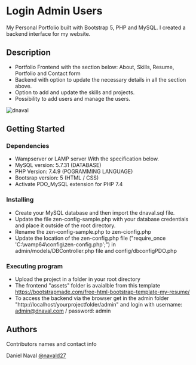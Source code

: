 # Login Admin Users

My Personal Portfolio built with Bootstrap 5, PHP and MySQL. I created a backend interface for my website.

## Description

* Portfolio Frontend with the section below: About, Skills, Resume, Portfolio and Contact form
* Backend with option to update the necessary details in all the section above.
* Option to add and update the skills and projects.
* Possibility to add users and manage the users.

![dnaval]()

## Getting Started

### Dependencies

* Wampserver or LAMP server With the specification below.
* MySQL version: 5.7.31  (DATABASE)
* PHP Version: 7.4.9     (POGRAMMING LANGUAGE)
* Bootsrap version: 5    (HTML / CSS)
* Activate PDO_MySQL extension for PHP 7.4

### Installing

* Create your MySQL database and then import the dnaval.sql file.
* Update the file zen-config-sample.php with your database credentials and place it outside of the root directory.
* Rename the zen-config-sample.php to zen-cionfig.php
* Update the location of the zen-config.php file ("require_once 'C:\wamp64\config\zen-config.php';") in admin/models/DBController.php file and config/dbconfigPDO.php

### Executing program

* Upload the project in a folder in your root directory
* The frontend "assets" folder is avaialble from this template https://bootstrapmade.com/free-html-bootstrap-template-my-resume/
* To access the backend via the browser get in the admin folder "http://localhost/yourprojectfolder/admin" and login with username: admin@dnaval.com / password: admin

## Authors

Contributors names and contact info

Daniel Naval 
[@navald27](https://twitter.com/navald27)
